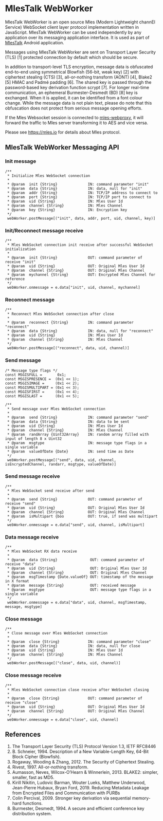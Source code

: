 # MlesTalk WebWorker

MlesTalk WebWorker is an open source Mles (Modern Lightweight channEl Service) WebSocket client layer protocol implementation written in JavaScript. MlesTalk WebWorker can be used independently by any application over its messaging application interface. It is used as part of [MlesTalk](https://mles.io/app.html) Android application.

Messages using MlesTalk WebWorker are sent on Transport Layer Security (TLS) [1] protected connection by default which should be secure.

In addition to transport-level TLS encryption, message data is obfuscated end-to-end using symmetrical Blowfish (56-bit, weak key) [2] with ciphertext stealing (CTS) [3], all-or-nothing transform (AONT) [4], Blake2 [5] HMAC and Padmé padding [6]. The shared key is passed through the password-based key derivation function scrypt [7[. For longer real-time communication, an ephemeral Burmester-Desmedt (BD) [8] key is exchanged. When it is applied, it can be identified from a font colour change. While the message data is not plain text, please do note that this obfuscation does not protect from serious message opening efforts.

If the Mles Websocket session is connected to [mles-webproxy](https://github.com/jq-rs/mles-webproxy), it will forward the traffic to Mles server transforming it to AES and vice versa.

Please see https://mles.io for details about Mles protocol.

## MlesTalk WebWorker Messaging API

### Init message
```
/**
 * Initialize Mles WebSocket connection
 *
 * @param  init {String}              IN: command parameter "init"
 * @param  data {String}              IN: data, null for "init"
 * @param  addr {String}              IN: TCP/IP address to connect to
 * @param  port {String}              IN: TCP/IP port to connect to
 * @param  uid {String}               IN: Mles User Id
 * @param  channel {String}           IN: Mles Channel
 * @param  key {String}               IN: Encryption key
 */
 webWorker.postMessage[("init", data, addr, port, uid, channel, key)]
```
### Init/Reconnect message receive
```
/**
 * Mles WebSocket connection init receive after successful WebSocket initialization
 *
 * @param  init {String}              OUT: command parameter of receive "init"
 * @param  uid {String}               OUT: Original Mles User Id
 * @param  channel {String}           OUT: Original Mles Channel
 * @param  mychannel {String}         OUT: Encrypted Mles Channel for reference
 */
 webWorker.onmessage = e.data["init", uid, channel, mychannel]
```
### Reconnect message
```
/**
 * Reconnect Mles WebSocket connection after close
 *
 * @param  reconnect {String}         IN: command parameter "reconnect"
 * @param  data {String}              IN: data, null for "reconnect"
 * @param  uid {String}               IN: Mles User Id
 * @param  channel {String}           IN: Mles Channel
 */
 webWorker.postMessage[("reconnect", data, uid, channel)]
 ```
### Send message
```
/* Message type flags */
const MSGISFULL =       0x1;
const MSGISPRESENCE =  (0x1 << 1);
const MSGISIMAGE =     (0x1 << 2);
const MSGISMULTIPART = (0x1 << 3);
const MSGISFIRST =     (0x1 << 4);
const MSGISLAST =      (0x1 << 5);

/**
 * Send message over Mles WebSocket connection
 *
 * @param  send {String}              IN: command parameter "send"
 * @param  data {String}              IN: data to be sent
 * @param  uid {String}               IN: Mles User Id
 * @param  channel {String}           IN: Mles Channel
 * @param  randArray {Uint32Array}    IN: random array filled with input of length 8 x Uint32
 * @param  msgtype                    IN: message type flags in a single variable
 * @param  valueOfDate {Date}         IN: send time as Date
 */
 webWorker.postMessage[("send", data, uid, channel,  isEncryptedChannel, randarr, msgtype, valueOfDate)]
 ```
### Send message receive
```
/**
 * Mles WebSocket send receive after send
 *
 * @param  send {String}              OUT: command parameter of receive "send"
 * @param  uid {String}               OUT: Original Mles User Id
 * @param  channel {String}           OUT: Original Mles Channel
 * @param  isMultipart {boo           OUT: true, if send was multipart
 */
 webWorker.onmessage = e.data["send", uid, channel, isMultipart]
``` 
### Data message receive
```
/**
 * Mles WebSocket RX data receive
 *
 * @param  data {String}               OUT: command parameter of receive "data"
 * @param  uid {String}                OUT: Original Mles User Id
 * @param  channel {String}            OUT: Original Mles Channel
 * @param  msgTimestamp {Date.valueOf} OUT: timestamp of the message in X format
 * @param  message {String}            OUT: received message
 * @param  msgtype                     OUT: message type flags in a single variable
 */
 webWorker.onmessage = e.data["data", uid, channel, msgTimestamp, message, msgtype]
```
### Close message
```
/**
 * Close message over Mles WebSocket connection
 *
 * @param  close {String}             IN: command parameter "close"
 * @param  data {String}              IN: data, null for close
 * @param  uid {String}               IN: Mles User Id
 * @param  channel {String}           IN: Mles Channel
 */
 webWorker.postMessage[("close", data, uid, channel)]
 ```
### Close message receive
```
/**
 * Mles WebSocket connection close receive after WebSocket closing
 *
 * @param  close {String}             OUT: command parameter of receive "close"
 * @param  uid {String}               OUT: Original Mles User Id
 * @param  channel {String}           OUT: Original Mles Channel
 */
 webWorker.onmessage = e.data["close", uid, channel]
```

## References

  1. The Transport Layer Security (TLS) Protocol Version 1.3, IETF RFC8446
  2. B. Schneier, 1994. Description of a New Variable-Length Key, 64-Bit Block Cipher (Blowfish).
  3. Rogaway, Wooding & Zhang, 2012. The Security of Ciphertext Stealing.
  4. Rivest, 1997. All-or-nothing transform.
  5. Aumasson, Neves, Wilcox-O’Hearn & Winnerlein, 2013. BLAKE2: simpler, smaller, fast as MD5.
  6. Kirill Nikitin, Ludovic Barman, Wouter Lueks, Matthew Underwood, Jean-Pierre Hubaux, Bryan Ford, 2019. Reducing Metadata Leakage from Encrypted Files and Communication with PURBs
  7. Colin Percival, 2009. Stronger key derivation via sequential memory-hard functions.
  8. Burmester, Desmedt, 1994. A secure and efficient conference key distribution system.
